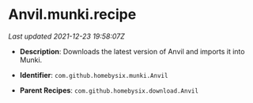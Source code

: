 # Anvil.munki.recipe

_Last updated 2021-12-23 19:58:07Z_

- **Description**: Downloads the latest version of Anvil and imports it into Munki.

- **Identifier**: `com.github.homebysix.munki.Anvil`

- **Parent Recipes**: `com.github.homebysix.download.Anvil`